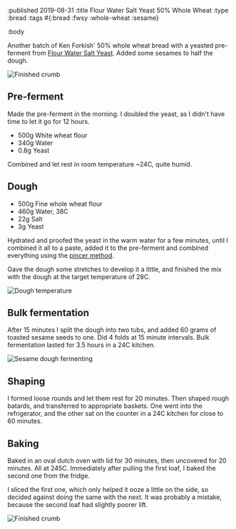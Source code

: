 :published 2019-08-31
:title Flour Water Salt Yeast 50% Whole Wheat
:type :bread
:tags #{:bread :fwsy :whole-wheat :sesame}

:body

Another batch of Ken Forkish' 50% whole wheat bread with a yeasted pre-ferment
from [Flour Water Salt Yeast](https://kensartisan.com/flour-water-salt-yeast/).
Added some sesames to half the dough.

![Finished crumb](/images/bread/IMG_1583.jpg)

## Pre-ferment

Made the pre-ferment in the morning. I doubled the yeast, as I didn't have time
to let it go for 12 hours.

- 500g White wheat flour
- 340g Water
- 0.8g Yeast

Combined and let rest in room temperature ~24C, quite humid.

## Dough

- 500g Fine whole wheat flour
- 460g Water, 38C
- 22g Salt
- 3g Yeast

Hydrated and proofed the yeast in the warm water for a few minutes, until I
combined it all to a paste, added it to the pre-ferment and combined everything
using the [pincer method](https://www.youtube.com/watch?v=HoY7CPw0E1s).

Gave the dough some stretches to develop it a little, and finished the mix with
the dough at the target temperature of 28C.

![Dough temperature](/images/bread/P8240231.jpg)

## Bulk fermentation

After 15 minutes I split the dough into two tubs, and added 60 grams of toasted
sesame seeds to one. Did 4 folds at 15 minute intervals. Bulk fermentation
lasted for 3.5 hours in a 24C kitchen.

![Sesame dough fermenting](/images/bread/IMG_1579.jpg)

## Shaping

I formed loose rounds and let them rest for 20 minutes. Then shaped rough
batards, and transferred to appropriate baskets. One went into the refrigerator,
and the other sat on the counter in a 24C kitchen for close to 60 minutes.

## Baking

Baked in an oval dutch oven with lid for 30 minutes, then uncovered for 20
minutes. All at 245C. Immediately after pulling the first loaf, I baked the
second one from the fridge.

I sliced the first one, which only helped it ooze a little on the side, so
decided against doing the same with the next. It was probably a mistake, because
the second loaf had slightly poorer lift.

![Finished crumb](/images/bread/IMG_1580.jpg)

